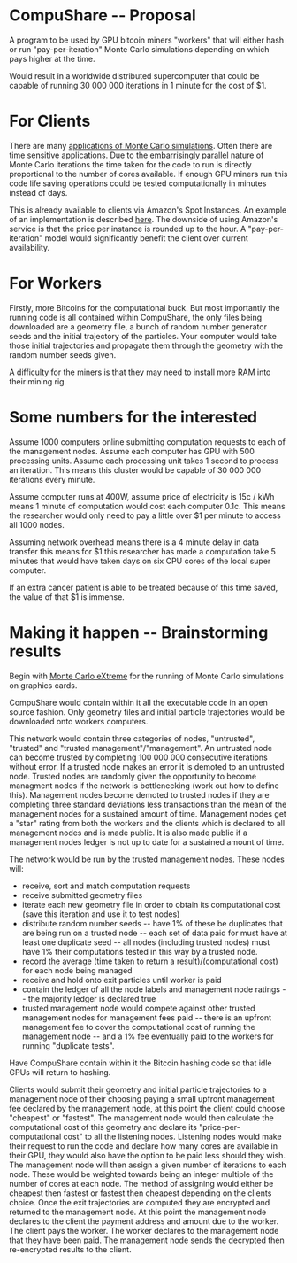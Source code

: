 CompuShare -- Proposal
==============

A program to be used by GPU bitcoin miners "workers" that will either hash or run "pay-per-iteration" Monte Carlo simulations depending on which pays higher at the time. 

Would result in a worldwide distributed supercomputer that could be capable of running 30 000 000 iterations in 1 minute for the cost of $1.


For Clients
==============
There are many [applications of Monte Carlo simulations](http://en.wikipedia.org/wiki/Monte_Carlo_method#Applications). Often there are time sensitive applications. Due to the [embarrisingly parallel](http://en.wikipedia.org/wiki/Embarrassingly_parallel) nature of Monte Carlo iterations the time taken for the code to run is directly proportional to the number of cores available. If enough GPU miners run this code life saving operations could be tested computationally in minutes instead of days.

This is already available to clients via Amazon's Spot Instances. An example of an implementation is described [here](http://christopherpoole.github.io/static/pdfs/Poole%20et%20al.%20-%20Radiotherapy%20Monte%20Carlo%20simulation%20using%20cloud%20computing%20technology.pdf). The downside of using Amazon's service is that the price per instance is rounded up to the hour. A "pay-per-iteration" model would significantly benefit the client over current availability.


For Workers
==============
Firstly, more Bitcoins for the computational buck. But most importantly the running code is all contained within CompuShare, the only files being downloaded are a geometry file, a bunch of random number generator seeds and the initial trajectory of the particles. Your computer would take those initial trajectories and propagate them through the geometry with the random number seeds given.

A difficulty for the miners is that they may need to install more RAM into their mining rig.


Some numbers for the interested
==============
Assume 1000 computers online submitting computation requests to each of the management nodes. Assume each computer has GPU with 500 processing units. Assume each processing unit takes 1 second to process an iteration. This means this cluster would be capable of 30 000 000 iterations every minute.

Assume computer runs at 400W, assume price of electricity is 15c / kWh means 1 minute of computation would cost each computer 0.1c. This means the researcher would only need to pay a little over $1 per minute to access all 1000 nodes. 

Assuming network overhead means there is a 4 minute delay in data transfer this means for $1 this researcher has made a computation take 5 minutes that would have taken days on six CPU cores of the local super computer. 

If an extra cancer patient is able to be treated because of this time saved, the value of that $1 is immense.


Making it happen -- Brainstorming results
==============
Begin with [Monte Carlo eXtreme](http://mcx.sourceforge.net/cgi-bin/index.cgi) for the running of Monte Carlo simulations on graphics cards.

CompuShare would contain within it all the executable code in an open source fashion. Only geometry files and initial particle trajectories would be downloaded onto workers computers.

This network would contain three categories of nodes, "untrusted", "trusted" and "trusted management"/"management". An untrusted node can become trusted by completing 100 000 000 consecutive iterations without error. If a trusted node makes an error it is demoted to an untrusted node. Trusted nodes are randomly given the opportunity to become managment nodes if the network is bottlenecking (work out how to define this). Management nodes become demoted to trusted nodes if they are completing three standard deviations less transactions than the mean of the management nodes for a sustained amount of time. Management nodes get a "star" rating from both the workers and the clients which is declared to all management nodes and is made public. It is also made public if a management nodes ledger is not up to date for a sustained amount of time.

The network would be run by the trusted management nodes. These nodes will:
* receive, sort and match computation requests
* receive submitted geometry files
* iterate each new geometry file in order to obtain its computational cost (save this iteration and use it to test nodes)
* distribute random number seeds -- have 1% of these be duplicates that are being run on a trusted node -- each set of data paid for must have at least one duplicate seed -- all nodes (including trusted nodes) must have 1% their computations tested in this way by a trusted node.
* record the average (time taken to return a result)/(computational cost) for each node being managed
* receive and hold onto exit particles until worker is paid
* contain the ledger of all the node labels and management node ratings -- the majority ledger is declared true
* trusted management node would compete against other trusted management nodes for management fees paid -- there is an upfront management fee to cover the computational cost of running the management node -- and a 1% fee eventually paid to the workers for running "duplicate tests".

Have CompuShare contain within it the Bitcoin hashing code so that idle GPUs will return to hashing.

Clients would submit their geometry and initial particle trajectories to a management node of their choosing paying a small upfront management fee declared by the management node, at this point the client could choose "cheapest" or "fastest". The management node would then calculate the computational cost of this geometry and declare its "price-per-computational cost" to all the listening nodes. Listening nodes would make their request to run the code and declare how many cores are available in their GPU, they would also have the option to be paid less should they wish. The management node will then assign a given number of iterations to each node. These would be weighted towards being an integer multiple of the number of cores at each node. The method of assigning would either be cheapest then fastest or fastest then cheapest depending on the clients choice. Once the exit trajectories are computed they are encrypted and returned to the management node. At this point the management node declares to the client the payment address and amount due to the worker. The client pays the worker. The worker declares to the management node that they have been paid. The management node sends the decrypted then re-encrypted results to the client.


